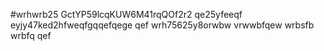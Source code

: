 #wrhwrb25
GctYP59lcqKUW6M41rqQOf2r2
qe25yfeeqf
eyjy47ked2hfweqfgqqefqege
qef
wrh75625y8orwbw
vrwwbfqew
wrbsfb
wrbfq
qef
